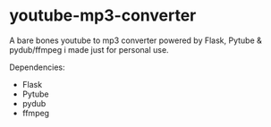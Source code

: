 # youtube-mp3-converter
A bare bones youtube to mp3 converter powered by Flask, Pytube & pydub/ffmpeg i made just for personal use.

Dependencies:
* Flask
* Pytube
* pydub
* ffmpeg
